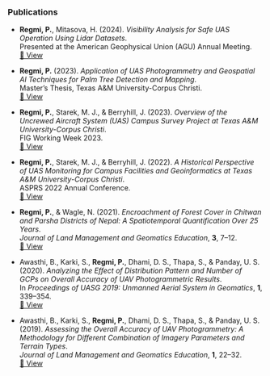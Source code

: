 ### Publications

- **Regmi, P.**, Mitasova, H. (2024). *Visibility Analysis for Safe UAS Operation Using Lidar Datasets*.  
  Presented at the American Geophysical Union (AGU) Annual Meeting.  
  [🔗 View](https://ui.adsabs.harvard.edu/abs/2024AGUFMB21F.1358R/abstract)

  
- **Regmi, P.** (2023). *Application of UAS Photogrammetry and Geospatial AI Techniques for Palm Tree Detection and Mapping*.  
  Master’s Thesis, Texas A&M University-Corpus Christi.  
  [🔗 View](https://www.proquest.com/docview/2864701741?pq-origsite=gscholar&fromopenview=true&sourcetype=Dissertations%20&%20Theses)

- **Regmi, P.**, Starek, M. J., & Berryhill, J. (2023). *Overview of the Uncrewed Aircraft System (UAS) Campus Survey Project at Texas A&M University-Corpus Christi*.  
  FIG Working Week 2023.  
  [🔗 View](https://www.fig.net/resources/proceedings/fig_proceedings/fig2023/papers/ts02g/TS02G_regmi_starek_et_al_12196.pdf)


- **Regmi, P.**, Starek, M. J., & Berryhill, J. (2022). *A Historical Perspective of UAS Monitoring for Campus Facilities and Geoinformatics at Texas A&M University-Corpus Christi*.  
  ASPRS 2022 Annual Conference.  
  [🔗 View](https://www.researchgate.net/publication/363582735_A_HISTORICAL_PERSPECTIVE_OF_UAS_MONITORING_FOR_CAMPUS_FACILITIES_AND_GEOINFORMATICS_AT_TEXAS_AM_UNIVERSITY-CORPUS_CHRISTI)

- **Regmi, P.**, & Wagle, N. (2021). *Encroachment of Forest Cover in Chitwan and Parsha Districts of Nepal: A Spatiotemporal Quantification Over 25 Years*.  
  *Journal of Land Management and Geomatics Education*, **3**, 7–12.  
  [🔗 View](https://www.researchgate.net/profile/Pratikshya-Regmi/publication/353104184_Encroachment_of_Forest_Cover_in_Chitwan_and_Parsha_Districts_of_Nepal_A_Spatiotemporal_Quantification_over_25_Years/links/62982716416ec50bdb03607f/Encroachment-of-Forest-Cover-in-Chitwan-and-Parsha-Districts-of-Nepal-A-Spatiotemporal-Quantification-over-25-Years.pdf)

- Awasthi, B., Karki, S., **Regmi, P.**, Dhami, D. S., Thapa, S., & Panday, U. S. (2020). *Analyzing the Effect of Distribution Pattern and Number of GCPs on Overall Accuracy of UAV Photogrammetric Results*.  
  In *Proceedings of UASG 2019: Unmanned Aerial System in Geomatics*, **1**, 339–354.  
  [🔗 View](https://link.springer.com/chapter/10.1007/978-3-030-37393-1_29)

- Awasthi, B., Karki, S., **Regmi, P.**, Dhami, D. S., Thapa, S., & Panday, U. S. (2019). *Assessing the Overall Accuracy of UAV Photogrammetry: A Methodology for Different Combination of Imagery Parameters and Terrain Types*.  
  *Journal of Land Management and Geomatics Education*, **1**, 22–32.  
  [🔗 View](https://www.scribd.com/document/502789480/Journal-of-Land-Management-and-Geomatics-Education-Volume-1)
